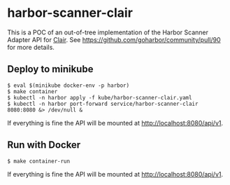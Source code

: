 # harbor-scanner-clair

This is a POC of an out-of-tree implementation of the Harbor Scanner Adapter API for [Clair](https://github.com/coreos/clair).
See https://github.com/goharbor/community/pull/90 for more details.

## Deploy to minikube

```
$ eval $(minikube docker-env -p harbor)
$ make container
$ kubectl -n harbor apply -f kube/harbor-scanner-clair.yaml
$ kubectl -n harbor port-forward service/harbor-scanner-clair 8080:8080 &> /dev/null &
```

If everything is fine the API will be mounted at [http://localhost:8080/api/v1](http://localhost:8080/api/v1).

## Run with Docker

```
$ make container-run
```

If everything is fine the API will be mounted at [http://localhost:8080/api/v1](http://localhost:8080/api/v1).
